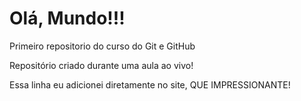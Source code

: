 # Olá, Mundo!!!
 Primeiro repositorio do curso do Git e GitHub

 Repositório criado durante uma aula ao vivo!
 
 Essa linha eu adicionei diretamente no site, QUE IMPRESSIONANTE!
